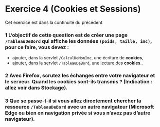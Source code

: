 # Exercice 4 (Cookies et Sessions)
Cet exercice est dans la continuité du précédent.
### 1 L’objectif de cette question est de créer une page `/TableauDeBord` qui affiche les données `(poids, taille, imc)`, pour ce faire, vous devez :  
- ajouter, dans la servlet `/CalculDeMonImc`, une écriture de **cookies**,  
- ajouter, dans la servlet `/TableauDeBord`, une lecture des **cookies**..  
### 2 Avec Firefox, scrutez les échanges entre votre navigateur et le serveur. Quand les cookies sont-ils transmis ? (Indication : allez voir dans Stockage).  
### 3 Que se passe-t-il si vous allez directement chercher la ressource `/TableauDeBord` avec un autre navigateur (Microsoft Edge ou bien en navigation privée si vous n’avez pas d’autre navigateur).  